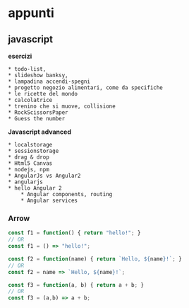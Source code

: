 # appunti  


## javascript

**esercizi**

    * todo-list, 
    * slideshow banksy, 
    * lampadina accendi-spegni
    * progetto negozio alimentari, come da specifiche
    * le ricette del mondo 
    * calcolatrice
    * trenino che si muove, collisione
    * RockScissorsPaper
    * Guess the number

**Javascript advanced**

    * localstorage
    * sessionstorage
    * drag & drop
    * Html5 Canvas
    * nodejs, npm
    * AngularJs vs Angular2 
    * angularjs
    * hello Angular 2
        * Angular components, routing
        * Angular services


### Arrow


```javascript
const f1 = function() { return "hello!"; }
// OR
const f1 = () => "hello!";

const f2 = function(name) { return `Hello, ${name}!`; }
// OR
const f2 = name => `Hello, ${name}!`;

const f3 = function(a, b) { return a + b; }
// OR
const f3 = (a,b) => a + b;

```
